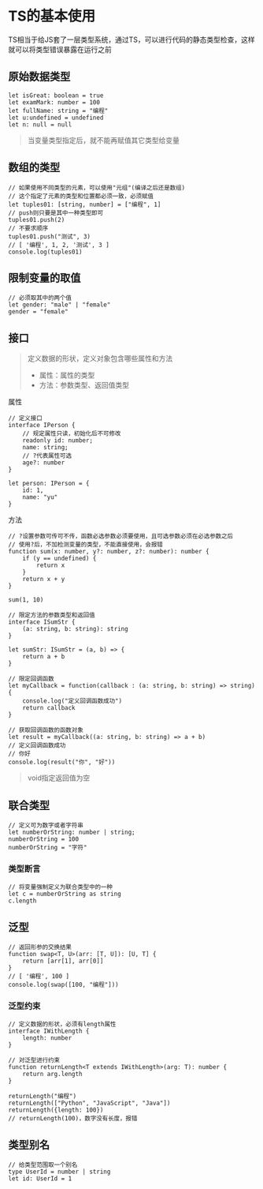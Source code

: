 # TS的基本使用

TS相当于给JS套了一层类型系统，通过TS，可以进行代码的静态类型检查，这样就可以将类型错误暴露在运行之前

## 原始数据类型

```tsx
let isGreat: boolean = true
let examMark: number = 100
let fullName: string = "编程"
let u:undefined = undefined
let n: null = null
```

> 当变量类型指定后，就不能再赋值其它类型给变量

## 数组的类型

```tsx
// 如果使用不同类型的元素，可以使用"元组"(编译之后还是数组)
// 这个指定了元素的类型和位置都必须一致，必须赋值
let tuples01: [string, number] = ["编程", 1]
// push则只要是其中一种类型即可
tuples01.push(2)
// 不要求顺序
tuples01.push("测试", 3)
// [ '编程', 1, 2, '测试', 3 ]
console.log(tuples01)
```

## 限制变量的取值

```tsx
// 必须取其中的两个值
let gender: "male" | "female"
gender = "female"
```

## 接口

> 定义数据的形状，定义对象包含哪些属性和方法
>
> - 属性：属性的类型
> - 方法：参数类型、返回值类型

属性

```tsx
// 定义接口
interface IPerson {
    // 规定属性只读，初始化后不可修改
    readonly id: number;
    name: string;
    // ?代表属性可选
    age?: number
}

let person: IPerson = {
    id: 1,
    name: "yu"
}
```

方法

```tsx
// ?设置参数可传可不传，函数必选参数必须要使用，且可选参数必须在必选参数之后
// 使用?后，不加检测变量的类型，不能直接使用，会报错
function sum(x: number, y?: number, z?: number): number {
    if (y == undefined) {
        return x
    }
    return x + y
}

sum(1, 10)

// 限定方法的参数类型和返回值
interface ISumStr {
    (a: string, b: string): string
}

let sumStr: ISumStr = (a, b) => {
    return a + b
}

// 限定回调函数
let myCallback = function(callback : (a: string, b: string) => string) {
    console.log("定义回调函数成功")
    return callback
}

// 获取回调函数的函数对象
let result = myCallback((a: string, b: string) => a + b)
// 定义回调函数成功
// 你好
console.log(result("你", "好"))
```

> void指定返回值为空

## 联合类型

```tsx
// 定义可为数字或者字符串
let numberOrString: number | string;
numberOrString = 100
numberOrString = "字符"
```

### 类型断言

```tsx
// 将变量强制定义为联合类型中的一种
let c = numberOrString as string
c.length
```

## 泛型

```tsx
// 返回形参的交换结果
function swap<T, U>(arr: [T, U]): [U, T] {
    return [arr[1], arr[0]]
}
// [ '编程', 100 ]
console.log(swap([100, "编程"]))
```

### 泛型约束

```tsx
// 定义数据的形状，必须有length属性
interface IWithLength {
    length: number
}

// 对泛型进行约束
function returnLength<T extends IWithLength>(arg: T): number {
    return arg.length
}

returnLength("编程")
returnLength(["Python", "JavaScript", "Java"])
returnLength({length: 100})
// returnLength(100)，数字没有长度，报错
```

## 类型别名

```tsx
// 给类型范围取一个别名
type UserId = number | string
let id: UserId = 1
```

